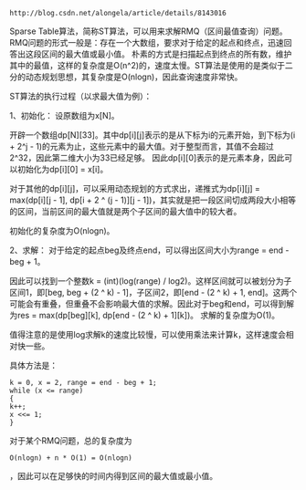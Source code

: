 ```
http://blog.csdn.net/alongela/article/details/8143016
```

Sparse Table算法，简称ST算法，可以用来求解RMQ（区间最值查询）问题。
RMQ问题的形式一般是：存在一个大数组，要求对于给定的起点和终点，迅速回答出这段区间的最大值或最小值。
朴素的方式是扫描起点到终点的所有数，维护其中的最值，这样的复杂度是O(n^2)的，速度太慢。ST算法是使用的是类似于二分的动态规划思想，其复杂度是O(nlogn)，因此查询速度非常快。

ST算法的执行过程（以求最大值为例）：

1、初始化：
设原数组为x[N]。

开辟一个数组dp[N][33]。其中dp[i][j]表示的是从下标为i的元素开始，到下标为(i + 2^j - 1)的元素为止，这些元素中的最大值。对于整型而言，其值不会超过2^32，因此第二维大小为33已经足够。
因此dp[i][0]表示的是元素本身，因此可以初始化为dp[i][0] = x[i]。

对于其他的dp[i][j]，可以采用动态规划的方式求出，递推式为dp[i][j] = max(dp[i][j - 1], dp[i + 2 ^ (j - 1)][j - 1])，其实就是把一段区间切成两段大小相等的区间，当前区间的最大值就是两个子区间的最大值中的较大者。

初始化的复杂度为O(nlogn)。

2、求解：
对于给定的起点beg及终点end，可以得出区间大小为range = end - beg + 1。

因此可以找到一个整数k = (int)(log(range) / log2)。这样区间就可以被划分为子区间1，即[beg, beg + (2 ^ k) - 1]，子区间2，即[end - (2 ^ k) + 1, end]。这两个可能会有重叠，但重叠不会影响最大值的求解。因此对于beg和end，可以得到解为res = max(dp[beg][k], dp[end - (2 ^ k) + 1][k])。
求解的复杂度为O(1)。

值得注意的是使用log求解k的速度比较慢，可以使用乘法来计算k，这样速度会相对快一些。

具体方法是：
```
k = 0, x = 2, range = end - beg + 1;
while (x <= range)
{
k++;
x <<= 1;
} 
```

对于某个RMQ问题，总的复杂度为
```
O(nlogn) + n * O(1) = O(nlogn)
```
，因此可以在足够快的时间内得到区间的最大值或最小值。
